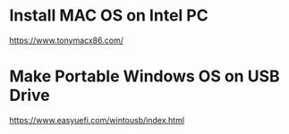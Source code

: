 # Install MAC OS on Intel PC

https://www.tonymacx86.com/

# Make Portable Windows OS on USB Drive

https://www.easyuefi.com/wintousb/index.html
